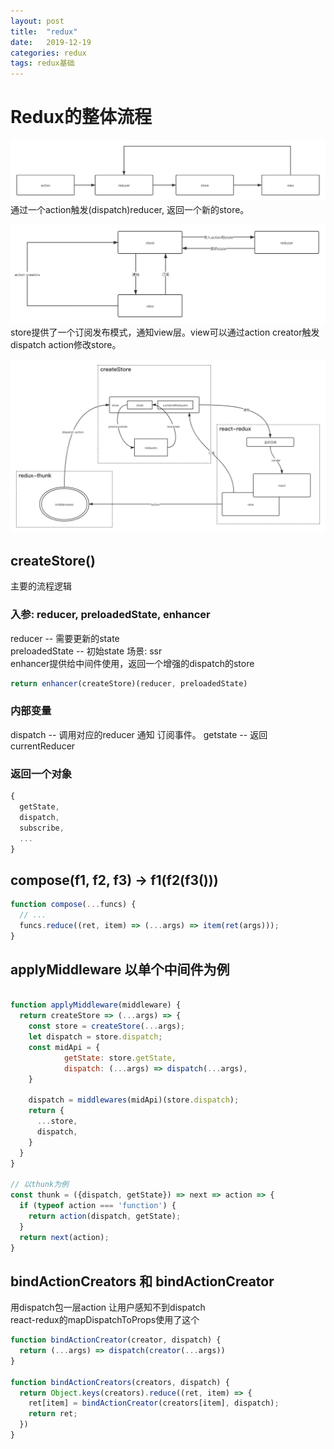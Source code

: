 ```yaml
---
layout: post
title:  "redux"
date:   2019-12-19
categories: redux
tags: redux基础
---  
```


# Redux的整体流程  
![最基本的流程](./image/redux-1.png)  
通过一个action触发(dispatch)reducer, 返回一个新的store。 

![view的链接](./image/redux-2.png)  
store提供了一个订阅发布模式，通知view层。view可以通过action creator触发dispatch action修改store。  

![一个比较完整的流程](./image/redux-3.png)  

## createStore()  
主要的流程逻辑  
### 入参: reducer, preloadedState, enhancer  
reducer -- 需要更新的state  
preloadedState -- 初始state 场景: ssr  
enhancer提供给中间件使用，返回一个增强的dispatch的store  
``` javascript  
return enhancer(createStore)(reducer, preloadedState)
```  
### 内部变量  
dispatch -- 调用对应的reducer 通知 订阅事件。
getstate -- 返回currentReducer  
### 返回一个对象
```  javascript  
{
  getState,
  dispatch,
  subscribe,
  ...
}
```  

## compose(f1, f2, f3) -> f1(f2(f3()))  
``` javascript  
function compose(...funcs) {
  // ...
  funcs.reduce((ret, item) => (...args) => item(ret(args)));
}
```  

## applyMiddleware 以单个中间件为例  
``` javascript  

function applyMiddleware(middleware) {
  return createStore => (...args) => {
    const store = createStore(...args);
    let dispatch = store.dispatch;
    const midApi = {
			getState: store.getState,
			dispatch: (...args) => dispatch(...args),
    }

    dispatch = middlewares(midApi)(store.dispatch);
    return {
      ...store,
      dispatch,
    }
  }
}

// 以thunk为例
const thunk = ({dispatch, getState}) => next => action => {
  if (typeof action === 'function') {
    return action(dispatch, getState);
  }
  return next(action);
}
```  

## bindActionCreators 和 bindActionCreator  
用dispatch包一层action 让用户感知不到dispatch  
react-redux的mapDispatchToProps使用了这个
``` javascript
function bindActionCreator(creator, dispatch) {
  return (...args) => dispatch(creator(...args))
}

function bindActionCreators(creators, dispatch) {
  return Object.keys(creators).reduce((ret, item) => {
    ret[item] = bindActionCreator(creators[item], dispatch);
    return ret;
  })
}
```  